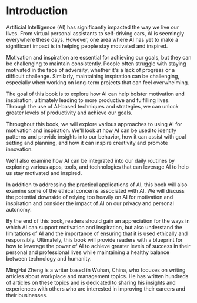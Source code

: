 # Introduction

Artificial Intelligence (AI) has significantly impacted the way we live our lives. From virtual personal assistants to self-driving cars, AI is seemingly everywhere these days. However, one area where AI has yet to make a significant impact is in helping people stay motivated and inspired.

Motivation and inspiration are essential for achieving our goals, but they can be challenging to maintain consistently. People often struggle with staying motivated in the face of adversity, whether it's a lack of progress or a difficult challenge. Similarly, maintaining inspiration can be challenging, especially when working on long-term projects that can feel overwhelming.

The goal of this book is to explore how AI can help bolster motivation and inspiration, ultimately leading to more productive and fulfilling lives. Through the use of AI-based techniques and strategies, we can unlock greater levels of productivity and achieve our goals.

Throughout this book, we will explore various approaches to using AI for motivation and inspiration. We'll look at how AI can be used to identify patterns and provide insights into our behavior, how it can assist with goal setting and planning, and how it can inspire creativity and promote innovation.

We'll also examine how AI can be integrated into our daily routines by exploring various apps, tools, and technologies that can leverage AI to help us stay motivated and inspired.

In addition to addressing the practical applications of AI, this book will also examine some of the ethical concerns associated with AI. We will discuss the potential downside of relying too heavily on AI for motivation and inspiration and consider the impact of AI on our privacy and personal autonomy.

By the end of this book, readers should gain an appreciation for the ways in which AI can support motivation and inspiration, but also understand the limitations of AI and the importance of ensuring that it is used ethically and responsibly. Ultimately, this book will provide readers with a blueprint for how to leverage the power of AI to achieve greater levels of success in their personal and professional lives while maintaining a healthy balance between technology and humanity.

MingHai Zheng is a writer based in Wuhan, China, who focuses on writing articles about workplace and management topics. He has written hundreds of articles on these topics and is dedicated to sharing his insights and experiences with others who are interested in improving their careers and their businesses.
